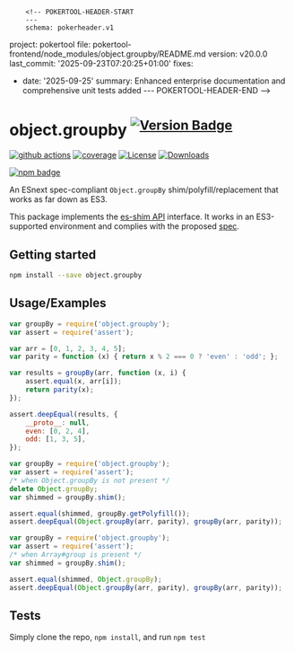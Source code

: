         <!-- POKERTOOL-HEADER-START
        ---
        schema: pokerheader.v1
project: pokertool
file: pokertool-frontend/node_modules/object.groupby/README.md
version: v20.0.0
last_commit: '2025-09-23T07:20:25+01:00'
fixes:
- date: '2025-09-25'
  summary: Enhanced enterprise documentation and comprehensive unit tests added
        ---
        POKERTOOL-HEADER-END -->
# object.groupby <sup>[![Version Badge][npm-version-svg]][package-url]</sup>

[![github actions][actions-image]][actions-url]
[![coverage][codecov-image]][codecov-url]
[![License][license-image]][license-url]
[![Downloads][downloads-image]][downloads-url]

[![npm badge][npm-badge-png]][package-url]

An ESnext spec-compliant `Object.groupBy` shim/polyfill/replacement that works as far down as ES3.

This package implements the [es-shim API](https://github.com/es-shims/api) interface. It works in an ES3-supported environment and complies with the proposed [spec](https://tc39.github.io/proposal-array-grouping/).

## Getting started

```sh
npm install --save object.groupby
```

## Usage/Examples

```js
var groupBy = require('object.groupby');
var assert = require('assert');

var arr = [0, 1, 2, 3, 4, 5];
var parity = function (x) { return x % 2 === 0 ? 'even' : 'odd'; };

var results = groupBy(arr, function (x, i) {
    assert.equal(x, arr[i]);
    return parity(x);
});

assert.deepEqual(results, {
    __proto__: null,
    even: [0, 2, 4],
    odd: [1, 3, 5],
});
```

```js
var groupBy = require('object.groupby');
var assert = require('assert');
/* when Object.groupBy is not present */
delete Object.groupBy;
var shimmed = groupBy.shim();

assert.equal(shimmed, groupBy.getPolyfill());
assert.deepEqual(Object.groupBy(arr, parity), groupBy(arr, parity));
```

```js
var groupBy = require('object.groupby');
var assert = require('assert');
/* when Array#group is present */
var shimmed = groupBy.shim();

assert.equal(shimmed, Object.groupBy);
assert.deepEqual(Object.groupBy(arr, parity), groupBy(arr, parity));
```

## Tests
Simply clone the repo, `npm install`, and run `npm test`

[package-url]: https://npmjs.org/package/object.groupby
[npm-version-svg]: https://versionbadg.es/es-shims/Object.groupBy.svg
[deps-svg]: https://david-dm.org/es-shims/Object.groupBy.svg
[deps-url]: https://david-dm.org/es-shims/Object.groupBy
[dev-deps-svg]: https://david-dm.org/es-shims/Object.groupBy/dev-status.svg
[dev-deps-url]: https://david-dm.org/es-shims/Object.groupBy#info=devDependencies
[npm-badge-png]: https://nodei.co/npm/object.groupby.png?downloads=true&stars=true
[license-image]: https://img.shields.io/npm/l/object.groupby.svg
[license-url]: LICENSE
[downloads-image]: https://img.shields.io/npm/dm/object.groupby.svg
[downloads-url]: https://npm-stat.com/charts.html?package=object.groupby
[codecov-image]: https://codecov.io/gh/es-shims/Object.groupBy/branch/main/graphs/badge.svg
[codecov-url]: https://app.codecov.io/gh/es-shims/Object.groupBy/
[actions-image]: https://img.shields.io/endpoint?url=https://github-actions-badge-u3jn4tfpocch.runkit.sh/es-shims/Object.groupBy
[actions-url]: https://github.com/es-shims/Object.groupBy/actions
